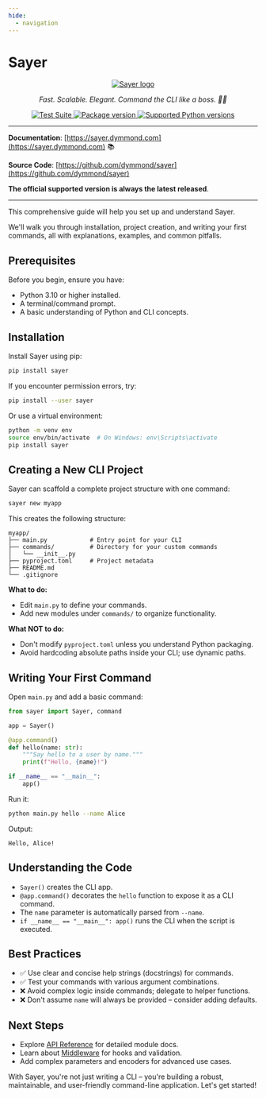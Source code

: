 ```yaml
---
hide:
  - navigation
---
```


# Sayer

<p align="center">
  <a href="https://sayer.dymmond.com"><img src="https://res.cloudinary.com/tarsild/image/upload/v1747661493/packages/Sayer/Logo/w8bq4nqcphyd99kns0wl.svg" alt='Sayer logo'></a>
</p>

<p align="center">
    <em>Fast. Scalable. Elegant. Command the CLI like a boss. 🧙‍♂️</em>
</p>

<p align="center">
<a href="https://github.com/dymmond/sayer/actions/workflows/test-suite.yml/badge.svg?event=push&branch=main" target="_blank">
    <img src="https://github.com/dymmond/sayer/actions/workflows/test-suite.yml/badge.svg?event=push&branch=main" alt="Test Suite">
</a>

<a href="https://pypi.org/project/sayer" target="_blank">
    <img src="https://img.shields.io/pypi/v/sayer?color=%2334D058&label=pypi%20package" alt="Package version">
</a>

<a href="https://pypi.org/project/sayer" target="_blank">
    <img src="https://img.shields.io/pypi/pyversions/sayer.svg?color=%2334D058" alt="Supported Python versions">
</a>
</p>

---

**Documentation**: [https://sayer.dymmond.com](https://sayer.dymmond.com) 📚

**Source Code**: [https://github.com/dymmond/sayer](https://github.com/dymmond/sayer)

**The official supported version is always the latest released**.

---

This comprehensive guide will help you set up and understand Sayer.

We'll walk you through installation, project creation, and writing your first commands, all with explanations, examples, and common pitfalls.

## Prerequisites

Before you begin, ensure you have:

* Python 3.10 or higher installed.
* A terminal/command prompt.
* A basic understanding of Python and CLI concepts.

## Installation

Install Sayer using pip:

```bash
pip install sayer
```

If you encounter permission errors, try:

```bash
pip install --user sayer
```

Or use a virtual environment:

```bash
python -m venv env
source env/bin/activate  # On Windows: env\Scripts\activate
pip install sayer
```

## Creating a New CLI Project

Sayer can scaffold a complete project structure with one command:

```bash
sayer new myapp
```

This creates the following structure:

```
myapp/
├── main.py            # Entry point for your CLI
├── commands/          # Directory for your custom commands
│   └── __init__.py
├── pyproject.toml     # Project metadata
├── README.md
└── .gitignore
```

**What to do:**

* Edit `main.py` to define your commands.
* Add new modules under `commands/` to organize functionality.

**What NOT to do:**

* Don't modify `pyproject.toml` unless you understand Python packaging.
* Avoid hardcoding absolute paths inside your CLI; use dynamic paths.

## Writing Your First Command

Open `main.py` and add a basic command:

```python
from sayer import Sayer, command

app = Sayer()

@app.command()
def hello(name: str):
    """Say hello to a user by name."""
    print(f"Hello, {name}!")

if __name__ == "__main__":
    app()
```

Run it:

```bash
python main.py hello --name Alice
```

Output:

```
Hello, Alice!
```

## Understanding the Code

* `Sayer()` creates the CLI app.
* `@app.command()` decorates the `hello` function to expose it as a CLI command.
* The `name` parameter is automatically parsed from `--name`.
* `if __name__ == "__main__": app()` runs the CLI when the script is executed.

## Best Practices

* ✅ Use clear and concise help strings (docstrings) for commands.
* ✅ Test your commands with various argument combinations.
* ❌ Avoid complex logic inside commands; delegate to helper functions.
* ❌ Don't assume `name` will always be provided – consider adding defaults.

## Next Steps

* Explore [API Reference](./api-reference/sayer.md) for detailed module docs.
* Learn about [Middleware](./features/middleware.md) for hooks and validation.
* Add complex parameters and encoders for advanced use cases.

With Sayer, you're not just writing a CLI – you're building a robust, maintainable, and user-friendly command-line application. Let's get started!
